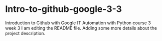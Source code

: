 # Intro-to-github-google-3-3
Introduction to Github with Google IT Automation with Python course 3 week 3
I am editing the README file. Adding some more details about the project description.
